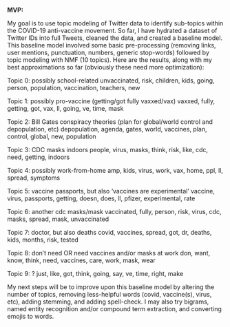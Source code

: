 **MVP:**

My goal is to use topic modeling of Twitter data to identify sub-topics within the COVID-19 anti-vaccine movement. So far, I have hydrated a dataset of Twitter IDs into full Tweets, cleaned the data, and created a baseline model. This baseline model involved some basic pre-processing (removing links, user mentions, punctuation, numbers, generic stop-words) followed by topic modeling with NMF (10 topics). Here are the results, along with my best approximations so far (obviously these need more optimization):

Topic  0: possibly school-related
unvaccinated, risk, children, kids, going, person, population, vaccination, teachers, new

Topic  1: possibly pro-vaccine (getting/got fully vaxxed/vax)
vaxxed, fully, getting, got, vax, ll, going, ve, time, mask

Topic  2: Bill Gates conspiracy theories (plan for global/world control and depopulation, etc) 
depopulation, agenda, gates, world, vaccines, plan, control, global, new, population

Topic  3: CDC masks indoors
people, virus, masks, think, risk, like, cdc, need, getting, indoors

Topic  4: possibly work-from-home
amp, kids, virus, work, vax, home, ppl, ll, spread, symptoms

Topic  5: vaccine passports, but also ‘vaccines are experimental’ 
vaccine, virus, passports, getting, doesn, does, ll, pfizer, experimental, rate

Topic  6: another cdc masks/mask
vaccinated, fully, person, risk, virus, cdc, masks, spread, mask, unvaccinated

Topic  7: doctor, but also deaths
covid, vaccines, spread, got, dr, deaths, kids, months, risk, tested

Topic  8: don’t need OR need vaccines and/or masks at work
don, want, know, think, need, vaccines, care, work, mask, wear

Topic  9: ?
just, like, got, think, going, say, ve, time, right, make


My next steps will be to improve upon this baseline model by altering the number of topics, removing less-helpful words (covid, vaccine(s), virus, etc), adding stemming, and adding spell-check. I may also try bigrams, named entity recognition and/or compound term extraction, and converting emojis to words. 

